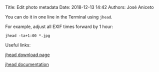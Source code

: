 Title: Edit photo metadata
Date: 2018-12-13 14:42 
Authors: José Aniceto


You can do it in one line in the Terminal using `jhead`.

For example, adjust all EXIF times forward by 1 hour:
```
jhead -ta+1:00 *.jpg
```

Useful links: 

[jhead download page](http://www.sentex.net/~mwandel/jhead/)

[jhead documentation](http://www.sentex.net/~mwandel/jhead/usage.html)
